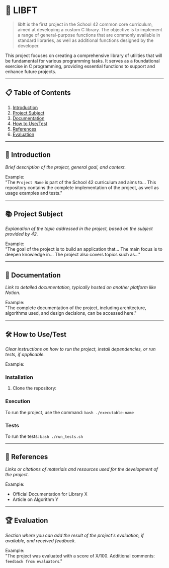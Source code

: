 
# 💠 **LIBFT** 

> libft is the first project in the School 42 common core curriculum, aimed at developing a custom C library. The objective is to implement a range of general-purpose functions that are commonly available in standard libraries, as well as additional functions designed by the developer.

This project focuses on creating a comprehensive library of utilities that will be fundamental for various programming tasks. It serves as a foundational exercise in C programming, providing essential functions to support and enhance future projects.

----------

## 📋 **Table of Contents** 

1.  [Introduction](#introduction)
2.  [Project Subject](#project-subject)
3.  [Documentation](#documentation)
4.  [How to Use/Test](#how-to-usetest)
5.  [References](#references)
6.  [Evaluation](#evaluation)

----------

## 📍 **Introduction** 

_Brief description of the project, general goal, and context._

Example:  
"The `Project Name` is part of the School 42 curriculum and aims to... This repository contains the complete implementation of the project, as well as usage examples and tests."

----------

##  📚 **Project Subject**

_Explanation of the topic addressed in the project, based on the subject provided by 42._

Example:  
"The goal of the project is to build an application that... The main focus is to deepen knowledge in... The project also covers topics such as..."

----------

## 📄 **Documentation** 

_Link to detailed documentation, typically hosted on another platform like Notion._

Example:  
"The complete documentation of the project, including architecture, algorithms used, and design decisions, can be accessed here."

----------

## 🛠️ **How to Use/Test** 

_Clear instructions on how to run the project, install dependencies, or run tests, if applicable._

Example:

### Installation

1.  Clone the repository:
    
 ### Execution

To run the project, use the command: `bash ./executable-name`

### Tests

To run the tests: `bash ./run_tests.sh`

----------

## 🔗 **References** 

_Links or citations of materials and resources used for the development of the project._

Example:

-   Official Documentation for Library X
-   Article on Algorithm Y

----------

## 🏆 **Evaluation** 

_Section where you can add the result of the project's evaluation, if available, and received feedback._

Example:  
"The project was evaluated with a score of X/100. Additional comments: `feedback from evaluators`."
